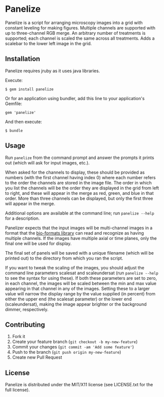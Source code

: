 # Panelize

Panelize is a script for arranging microscopy images into a grid with constant leveling for making figures.  Multiple channels are supported with up to three-channel RGB merge.  An arbitrary number of treatments is supported; each channel is scaled the same across all treatments.  Adds a scalebar to the lower left image in the grid.

## Installation

Panelize requires jruby as it uses java libraries.

Execute:

    $ gem install panelize

Or for an application using bundler, add this line to your application's Gemfile:

    gem 'panelize'

And then execute:

    $ bundle


## Usage

Run `panelize` from the command prompt and answer the prompts it prints out (which will ask for input images, etc.).

When asked for the channels to display, these should be provided as numbers (with the first channel having index 0) where each number refers to the order the channels are stored in the image file.  The order in which you list the channels will be the order they are displayed in the grid from left to right, and these will appear in the merge as red, green, and blue in that order.  More than three channels can be displayed, but only the first three will appear in the merge.

Additional options are available at the command line; run `panelize --help` for a description.

Panelizer expects that the input images will be multi-channel images in a format that the [bio-formats library](http://www.openmicroscopy.org/site/products/bio-formats) can read and recognize as having multiple channels.  If the images have multiple axial or time planes, only the final one will be used for display.

The final set of panels will be saved with a unique filename (which will be printed out) to the directory from which you ran the script.

If you want to tweak the scaling of the images, you should adjust the command line parameters scalesat and scaleundersat (run `panelize --help` to see the syntax for using these).  If both these parameters are set to zero, in each channel, the images will be scaled between the min and max value appearing in that channel in any of the images.  Setting these to a larger value will narrow the display range by the value supplied (in percent) from either the upper end (the scalesat parameter) or the lower end (scaleundersat), making the image appear brighter or the background dimmer, respectively.

## Contributing

1. Fork it
2. Create your feature branch (`git checkout -b my-new-feature`)
3. Commit your changes (`git commit -am 'Add some feature'`)
4. Push to the branch (`git push origin my-new-feature`)
5. Create new Pull Request

## License

Panelize is distributed under the MIT/X11 license (see LICENSE.txt for the full license).
